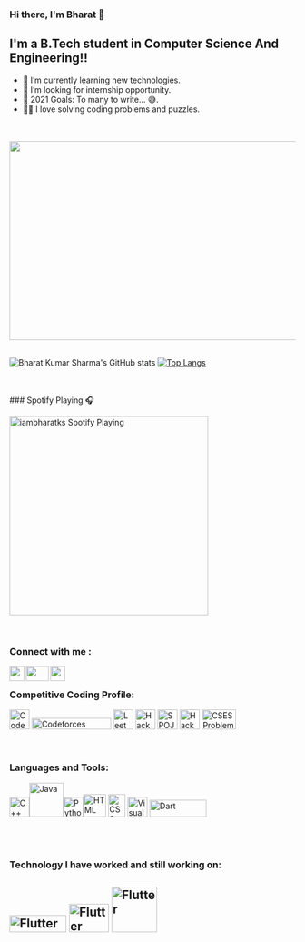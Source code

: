 ### Hi there, I'm Bharat 👋

## I'm a B.Tech student in Computer Science And Engineering!!

- 🌱 I’m currently learning new technologies.
- 👯 I’m looking for internship opportunity.
- 🥅 2021 Goals: To many to write... 😅.
- 👨‍💻 I love solving coding problems and puzzles.
<br />
<br />

<img height = "350px" width="862px" src="https://www.questers.com/sites/default/files/1200x630-programmers-day.jpg" />

<br />
<br />

![Bharat Kumar Sharma's GitHub stats](https://github-readme-stats.vercel.app/api?username=iambharatks&show_icons=true&theme=tokyonight) [![Top Langs](https://github-readme-stats.vercel.app/api/top-langs/?username=iambharatks&layout=compact)](https://github.com/anuraghazra/github-readme-stats)    
<br />

<br />
### Spotify Playing 🎧

[<img src="https://now-playing-codestackr.vercel.app/api/spotify-playing" alt="iambharatks Spotify Playing" width="350" />](https://open.spotify.com/user/swyqyimdc12jajde4vpwd2x1b)

<br />

### Connect with me :

[<img align = "left" height = "26px" width="26px" src="https://icons-for-free.com/iconfiles/png/512/linked+linkedin+logo+social+icon-1320191784782940875.png" />][website]
[<img align = "left" height = "26px" width="40px" src="https://1000logos.net/wp-content/uploads/2018/05/Gmail-logo.png" />][gmail]
[<img align = "left" height = "26px" width="26px" src="https://blog.logomyway.com/wp-content/uploads/2020/12/discord-mascot.png" />][discord]

<br />

### Competitive Coding Profile:

[<img   alt="Codechef" height = "35px" width="35px" src="https://avatars1.githubusercontent.com/u/11960354?s=460&v=4" />][codechef]  [<img  alt="Codeforces" height = "20px" width="140px" src="https://upload.wikimedia.org/wikipedia/commons/thumb/b/b1/Codeforces_logo.svg/1200px-Codeforces_logo.svg.png" />][codeforces]  [<img   alt="LeetCode" height = "35px" width="35px" src="https://upload.wikimedia.org/wikipedia/commons/1/19/LeetCode_logo_black.png" />][leetcode]  [<img alt="Hackerrank"  width="35px" src="https://upload.wikimedia.org/wikipedia/commons/4/40/HackerRank_Icon-1000px.png" />][hackerrank]  [<img  alt="SPOJ" height = "35px" width="35px" src="https://pbs.twimg.com/profile_images/568733328090480640/B1rm7i-y_400x400.jpeg" />][spoj]  [<img  alt="Hackerearth" height = "35px" width="35px" src="https://i.pinimg.com/originals/6b/5c/ba/6b5cba015ccc362e4842ccacf0b381e6.png" />][hackerearth]  [<img  alt="CSES Problem Set" height = "35px" width="60px" src="https://cses.fi/logo.png?1" />][cses]

<br />

### Languages and Tools:

<img  alt="C++" height = "35px" width="35px" src="https://upload.wikimedia.org/wikipedia/commons/thumb/1/18/ISO_C%2B%2B_Logo.svg/1200px-ISO_C%2B%2B_Logo.svg.png" /><img  alt="Java" height = "60px" width="60px" src="https://i.pinimg.com/originals/f1/ea/a7/f1eaa7278f64e27128e062a3de918265.png" /><img  alt="Python" height = "35px" width="35px" src="https://upload.wikimedia.org/wikipedia/commons/thumb/c/c3/Python-logo-notext.svg/1024px-Python-logo-notext.svg.png" /><img  alt="HTML" height = "40px" width="40px" src="https://www.w3.org/html/logo/downloads/HTML5_Logo_512.png" /> <img  alt="CSS" height = "40px" width="30px" src="https://upload.wikimedia.org/wikipedia/commons/thumb/d/d5/CSS3_logo_and_wordmark.svg/1200px-CSS3_logo_and_wordmark.svg.png" /> <img  alt="Visual Studio Code" height = "35px" width="35px" src="https://user-images.githubusercontent.com/674621/71187801-14e60a80-2280-11ea-94c9-e56576f76baf.png" /> <img  alt="Dart" height = "30px" width="100px" src="https://upload.wikimedia.org/wikipedia/commons/thumb/f/fe/Dart_programming_language_logo.svg/1024px-Dart_programming_language_logo.svg.png" />

<br />
<br />

### Technology I have worked and still working on:

<img  alt="Flutter" height = "30px" width="100px" src="https://upload.wikimedia.org/wikipedia/commons/1/17/Google-flutter-logo.png" /> <img  alt="Flutter" height = "50px" width="70px" src="https://1000logos.net/wp-content/uploads/2016/10/Android-Logo.png" /> <img  alt="Flutter" height = "80px" width="80px" src="https://www.inventateq.com/assets/machine-banner.png" /> 
<br />
<br />
---

[discord]:https://discordapp.com/users/761631394580660255
[gmail]:https://mail.google.com/mail/u/0/#inbox
[website]: https://www.linkedin.com/in/bharat-k-s/
[codechef]:https://www.codechef.com/users/iambharatks
[codeforces]: http://codeforces.com/profile/bharatks
[hackerrank]:https://www.hackerrank.com/iambharatks
[leetcode]:https://leetcode.com/Iambharatks/
[spoj]:https://www.spoj.com/users/bks_7/    
[cses]:  https://cses.fi/user/35367
[hackerearth]:https://www.hackerearth.com/@iambharatks  